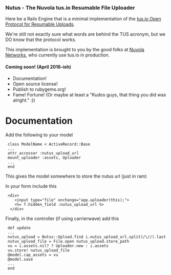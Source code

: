 ### Nutus - The Nuvola tus.io Resumable File Uploader

Here be a Rails Engine that is a minimal implementation of the [tus.io Open Protocol for Resumable Uploads](http://tus.io).

We're still not exactly sure what words are behind the TUS acronym, but we DO know that the protocol works.

This implementation is brought to you by the good folks at [Nuvola Networks](http://nuvola-networks.com), who currently use tus.io in production.

#### Coming soon! (April 2016-ish)

- Documentation!
- Open source license!
- Publish to rubygems.org!
- Fame! Fortune! (Or maybe at least a "Kudos guys, that thing you did was alright." :))


# Documentation

Add the following to your model

     class ModelName < ActiveRecord::Base
     ...
     attr_accessor :nutus_upload_url
     mount_uploader :assets, Uploader
     ...
     end
This gives the model somewhere to store the nutus url (just in ram)

In your form include this
     
     <div>
        <input type="file" onchange="app.uploader(this);">
        <%= f.hidden_field :nutus_upload_url %>
      </div>

Finally, in the controller (if using carrierwave) add this 

     def update
     ...
     nutus_upload = Nutus::Upload.find i.nutus_upload_url.split(/\//).last
     nutus_upload_file = File.open nutus_upload.store_path
     vu = i.assets.nil? ? Uploader.new : i.assets
     vu.store! nutus_upload_file
     @model.cap_assets = vu
     @model.save
     ...
     end
